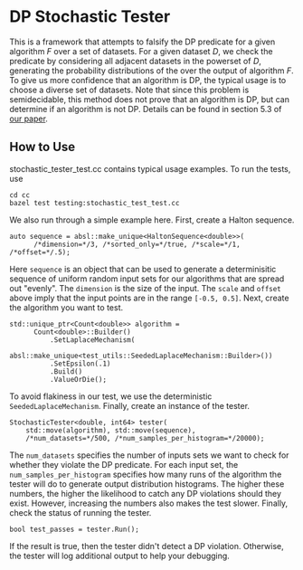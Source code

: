 # DP Stochastic Tester

This is a framework that attempts to falsify the DP predicate for a given
algorithm *F* over a set of datasets. For a given dataset *D*, we check the
predicate by considering all adjacent datasets in the powerset of *D*,
generating the probability distributions of the over the output of algorithm
*F*. To give us more confidence that an algorithm is DP, the typical usage is to
choose a diverse set of datasets. Note that since this problem is semidecidable,
this method does not prove that an algorithm is DP, but can determine if an
algorithm is not DP. Details can be found in section 5.3 of
[our paper](https://arxiv.org/abs/1909.01917).

## How to Use

stochastic_tester_test.cc contains typical usage examples. To run the tests, use

```
cd cc
bazel test testing:stochastic_test_test.cc
```

We also run through a simple example here. First, create a Halton sequence.

```
auto sequence = absl::make_unique<HaltonSequence<double>>(
      /*dimension=*/3, /*sorted_only=*/true, /*scale=*/1, /*offset=*/.5);

```

Here `sequence` is an object that can be used to generate a determinisitic
sequence of uniform random input sets for our algorithms that are spread out
"evenly". The `dimension` is the size of the input. The `scale` and `offset`
above imply that the input points are in the range `[-0.5, 0.5]`. Next, create
the algorithm you want to test.

```
std::unique_ptr<Count<double>> algorithm =
      Count<double>::Builder()
          .SetLaplaceMechanism(
              absl::make_unique<test_utils::SeededLaplaceMechanism::Builder>())
          .SetEpsilon(.1)
          .Build()
          .ValueOrDie();
```

To avoid flakiness in our test, we use the deterministic
`SeededLaplaceMechanism`. Finally, create an instance of the tester.

```
StochasticTester<double, int64> tester(
    std::move(algorithm), std::move(sequence),
    /*num_datasets=*/500, /*num_samples_per_histogram=*/20000);
```

The `num_datasets` specifies the number of inputs sets we want to check for
whether they violate the DP predicate. For each input set, the
`num_samples_per_histogram` specifies how many runs of the algorithm the tester
will do to generate output distribution histograms. The higher these numbers,
the higher the likelihood to catch any DP violations should they exist. However,
increasing the numbers also makes the test slower. Finally, check the status of
running the tester.

```
bool test_passes = tester.Run();
```

If the result is true, then the tester didn't detect a DP violation. Otherwise,
the tester will log additional output to help your debugging.
